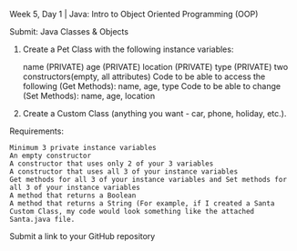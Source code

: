 Week 5, Day 1 | Java: Intro to Object Oriented Programming (OOP)

Submit: Java Classes & Objects

1. Create a Pet Class with the following instance variables: 

    name (PRIVATE) 
    age (PRIVATE) 
    location (PRIVATE) 
    type (PRIVATE) 
    two constructors(empty, all attributes)
    Code to be able to access the following (Get Methods): 
    name, age, type 
    Code to be able to change (Set Methods): 
    name, age, location  

2. Create a Custom Class (anything you want - car, phone, holiday, etc.). 

Requirements: 

    Minimum 3 private instance variables 
    An empty constructor 
    A constructor that uses only 2 of your 3 variables
    A constructor that uses all 3 of your instance variables 
    Get methods for all 3 of your instance variables and Set methods for all 3 of your instance variables 
    A method that returns a Boolean 
    A method that returns a String (For example, if I created a Santa Custom Class, my code would look something like the attached Santa.java file. 

Submit a link to your GitHub repository